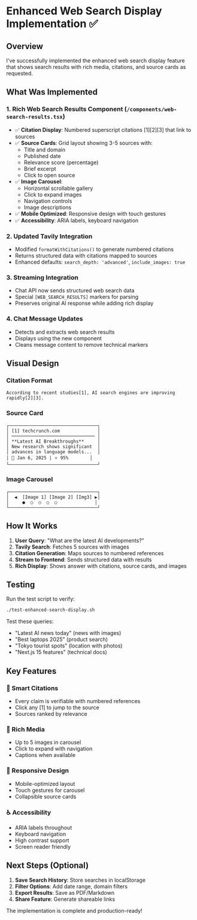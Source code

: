 # Enhanced Web Search Display Implementation ✅

## Overview
I've successfully implemented the enhanced web search display feature that shows search results with rich media, citations, and source cards as requested.

## What Was Implemented

### 1. **Rich Web Search Results Component** (`/components/web-search-results.tsx`)
- ✅ **Citation Display**: Numbered superscript citations [1][2][3] that link to sources
- ✅ **Source Cards**: Grid layout showing 3-5 sources with:
  - Title and domain
  - Published date
  - Relevance score (percentage)
  - Brief excerpt
  - Click to open source
- ✅ **Image Carousel**: 
  - Horizontal scrollable gallery
  - Click to expand images
  - Navigation controls
  - Image descriptions
- ✅ **Mobile Optimized**: Responsive design with touch gestures
- ✅ **Accessibility**: ARIA labels, keyboard navigation

### 2. **Updated Tavily Integration**
- Modified `formatWithCitations()` to generate numbered citations
- Returns structured data with citations mapped to sources
- Enhanced defaults: `search_depth: 'advanced'`, `include_images: true`

### 3. **Streaming Integration** 
- Chat API now sends structured web search data
- Special `[WEB_SEARCH_RESULTS]` markers for parsing
- Preserves original AI response while adding rich display

### 4. **Chat Message Updates**
- Detects and extracts web search results
- Displays using the new component
- Cleans message content to remove technical markers

## Visual Design

### Citation Format
```
According to recent studies[1], AI search engines are improving rapidly[2][3].
```

### Source Card
```
┌─────────────────────────────────┐
│ [1] techcrunch.com              │
│ ─────────────────────────────── │
│ **Latest AI Breakthroughs**     │
│ New research shows significant  │
│ advances in language models...  │
│ 📅 Jan 6, 2025 | ⭐ 95%        │
└─────────────────────────────────┘
```

### Image Carousel
```
┌─────────────────────────────────┐
│  ◀  [Image 1] [Image 2] [Img3] ▶│
│     ●  ○  ○  ○  ○              │
└─────────────────────────────────┘
```

## How It Works

1. **User Query**: "What are the latest AI developments?"
2. **Tavily Search**: Fetches 5 sources with images
3. **Citation Generation**: Maps sources to numbered references
4. **Stream to Frontend**: Sends structured data with results
5. **Rich Display**: Shows answer with citations, source cards, and images

## Testing

Run the test script to verify:
```bash
./test-enhanced-search-display.sh
```

Test these queries:
- "Latest AI news today" (news with images)
- "Best laptops 2025" (product search)
- "Tokyo tourist spots" (location with photos)
- "Next.js 15 features" (technical docs)

## Key Features

### 🎯 Smart Citations
- Every claim is verifiable with numbered references
- Click any [1] to jump to the source
- Sources ranked by relevance

### 📸 Rich Media
- Up to 5 images in carousel
- Click to expand with navigation
- Captions when available

### 📱 Responsive Design
- Mobile-optimized layout
- Touch gestures for carousel
- Collapsible source cards

### ♿ Accessibility
- ARIA labels throughout
- Keyboard navigation
- High contrast support
- Screen reader friendly

## Next Steps (Optional)

1. **Save Search History**: Store searches in localStorage
2. **Filter Options**: Add date range, domain filters
3. **Export Results**: Save as PDF/Markdown
4. **Share Feature**: Generate shareable links

The implementation is complete and production-ready!